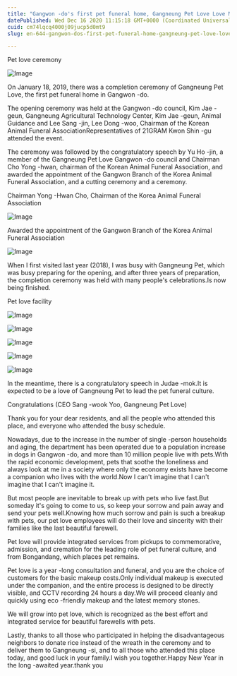 ```yaml
---
title: "Gangwon -do's first pet funeral home, Gangneung Pet Love Love Merit Ceremony"
datePublished: Wed Dec 16 2020 11:15:18 GMT+0000 (Coordinated Universal Time)
cuid: cm74lqcq4000j09jucp5d0mt9
slug: en-644-gangwon-dos-first-pet-funeral-home-gangneung-pet-love-love-merit-ceremony

---
```



Pet love ceremony

![Image](https://cdn.hashnode.com/res/hashnode/image/upload/v1739527437192/aed71323-2fb5-413c-bcc7-b2922202da3d.jpeg)

On January 18, 2019, there was a completion ceremony of Gangneung Pet Love, the first pet funeral home in Gangwon -do.

The opening ceremony was held at the Gangwon -do council, Kim Jae -geun, Gangneung Agricultural Technology Center, Kim Jae -geun, Animal Guidance and Lee Sang -jin, Lee Dong -woo, Chairman of the Korean Animal Funeral AssociationRepresentatives of 21GRAM Kwon Shin -gu attended the event.

The ceremony was followed by the congratulatory speech by Yu Ho -jin, a member of the Gangneung Pet Love Gangwon -do council and Chairman Cho Yong -hwan, chairman of the Korean Animal Funeral Association, and awarded the appointment of the Gangwon Branch of the Korea Animal Funeral Association, and a cutting ceremony and a ceremony.

Chairman Yong -Hwan Cho, Chairman of the Korea Animal Funeral Association

![Image](https://cdn.hashnode.com/res/hashnode/image/upload/v1739527439276/0e877698-b164-4212-8d31-20549ef22e74.jpeg)

Awarded the appointment of the Gangwon Branch of the Korea Animal Funeral Association

![Image](https://cdn.hashnode.com/res/hashnode/image/upload/v1739527441388/e8417b0c-2361-45bc-9c2e-a53129096b23.jpeg)

When I first visited last year (2018), I was busy with Gangneung Pet, which was busy preparing for the opening, and after three years of preparation, the completion ceremony was held with many people's celebrations.Is now being finished.

Pet love facility

![Image](https://cdn.hashnode.com/res/hashnode/image/upload/v1739527443068/762006e8-7f78-4f14-8b00-c1076d03b6c5.jpeg)

![Image](https://cdn.hashnode.com/res/hashnode/image/upload/v1739527444794/6a95cabf-9bdc-4736-860b-c6a0379fbb57.jpeg)

![Image](https://cdn.hashnode.com/res/hashnode/image/upload/v1739527446555/033e96da-370c-4f3f-a259-83d4ee03c1de.jpeg)

![Image](https://cdn.hashnode.com/res/hashnode/image/upload/v1739527448392/a4c9349e-8be3-4109-a9d8-833b44ec4319.jpeg)

![Image](https://cdn.hashnode.com/res/hashnode/image/upload/v1739527450645/e743661a-bafa-441f-b9d4-fbdeba51a668.jpeg)

In the meantime, there is a congratulatory speech in Judae -mok.It is expected to be a love of Gangneung Pet to lead the pet funeral culture.

Congratulations (CEO Sang -wook Yoo, Gangneung Pet Love)

Thank you for your dear residents, and all the people who attended this place, and everyone who attended the busy schedule.

Nowadays, due to the increase in the number of single -person households and aging, the department has been operated due to a population increase in dogs in Gangwon -do, and more than 10 million people live with pets.With the rapid economic development, pets that soothe the loneliness and always look at me in a society where only the economy exists have become a companion who lives with the world.Now I can't imagine that I can't imagine that I can't imagine it.

But most people are inevitable to break up with pets who live fast.But someday it's going to come to us, so keep your sorrow and pain away and send your pets well.Knowing how much sorrow and pain is such a breakup with pets, our pet love employees will do their love and sincerity with their families like the last beautiful farewell.

Pet love will provide integrated services from pickups to commemorative, admission, and cremation for the leading role of pet funeral culture, and from Bongandang, which places pet remains.

Pet love is a year -long consultation and funeral, and you are the choice of customers for the basic makeup costs.Only individual makeup is executed under the companion, and the entire process is designed to be directly visible, and CCTV recording 24 hours a day.We will proceed cleanly and quickly using eco -friendly makeup and the latest memory stones.

We will grow into pet love, which is recognized as the best effort and integrated service for beautiful farewells with pets.

Lastly, thanks to all those who participated in helping the disadvantageous neighbors to donate rice instead of the wreath in the ceremony and to deliver them to Gangneung -si, and to all those who attended this place today, and good luck in your family.I wish you together.Happy New Year in the long -awaited year.thank you